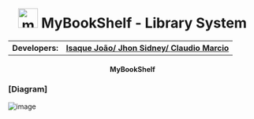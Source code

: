 <h1 align = "center" >
  <img alt="mybookshelf" width = "40px" src="https://cdn-icons-png.flaticon.com/512/864/864685.png">
  MyBookShelf - Library System
</h1>
<table align = "center" >
  <th>Developers:</th>
  <th>
    <a href="https://github.com/isaqueijs">Isaque João/ </a>
    <a href="https://github.com/jhonsidney">Jhon Sidney/ </a>
    <a href="https://github.com/Calteryeker">Claudio Marcio</a>
  </th>
 
</table>
<h4 align="center" >MyBookShelf</h4>

### [Diagram]

![image](https://user-images.githubusercontent.com/18706961/158031911-a7dbd885-6be1-4666-a553-f43ead518f76.png)
